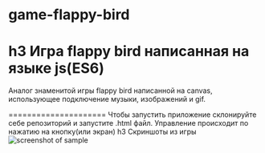 # game-flappy-bird
h3  Игра flappy bird написанная на языке js(ES6)
=====================

Аналог знаменитой игры flappy bird написанной на canvas, использующее подключение музыки, изображений и gif.

=====================
Чтобы запустить приложение склонируйте себе репозиторий и запустите .html файл.
Управление происходит по нажатию на кнопку(или экран)
h3 Скриншоты из игры
![screenshot of sample](https://wampi.ru/image/6PfH5My)
